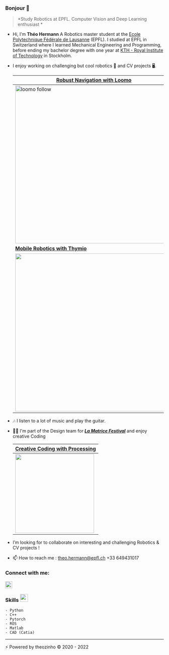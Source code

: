 
### Bonjour 👋

> *Study Robotics at EPFL. Computer Vision and Deep Learning enthusiast *

-   Hi, I’m **Théo Hermann**
    A Robotics master student at the [Ecole Polytechnique Fédérale de Lausanne](https://www.epfl.ch/fr/) (EPFL).
    I studied at EPFL in Switzerland where I learned Mechanical Engineering and Programming,
    before ending my bachelor degree with one year at [KTH - Royal Institute of Technology](https://www.kth.se/en) in Stockholm.

- I enjoy working on challenging but cool robotics 🤖 and CV projects 🖥️. 

  | [**Robust Navigation with Loomo**](https://github.com/theoh-io/Perception-Pipeline) | [**Robust and Real-Time Person Tracking**](https://github.com/theoh-io/Perception-Pipeline) |
  | ------------------------------------------------------------ | ------------------------------------------------------------ |
  | <img src="./gif/GIF1.gif" alt="loomo follow" width="500"/> | <img src="./gif/GIF2.gif" alt="Tracking" width="500"/> |
  | [**Mobile Robotics with Thymio**](https://github.com/theoh-io/EPFL_MobileRobotics_2021) |  [**Aerial Robotics with Crazyflie Drone** (Still Loading...)](https://github.com/theoh-io/Aerial-Robotics)|
  | <img src="./gif/thymio.gif" width="500"/>     | <img src="./gif/drone.gif" width="500"/>          |



- 🎶 I listen to a lot of music and play the guitar.

- 🧑‍🎨 I'm part of the Design team for [***La Matrice Festival***](https://lamatricefestival.ch/) and enjoy creative Coding 

  | [**Creative Coding with Processing**](https://github.com/theoh-io/Creative-Coding) |
  | ------------------------------------------------------------ |
  | <img src="./gif/Logo.gif" width="250"/> |

-   I’m looking for to collaborate on interesting and challenging Robotics & CV projects !

- 📫 How to reach me :
    theo.hermann@epfl.ch
    +33 649431017

### Connect with me:

[<img align="left" alt="theohermann| LinkedIn" width="22px" src="https://cdn.jsdelivr.net/npm/simple-icons@v3/icons/linkedin.svg" />](https://www.linkedin.com/in/th%C3%A9ohermann-epfl/)

<br />

### Skills <img src = "https://media2.giphy.com/media/QssGEmpkyEOhBCb7e1/giphy.gif?cid=ecf05e47a0n3gi1bfqntqmob8g9aid1oyj2wr3ds3mg700bl&rid=giphy.gif" width = 25px> 

    - Python
    - C++
    - Pytorch
    - ROS
    - Matlab
    - CAD (Catia)
  
  
------

⚡️ Powered by theozinho © 2020 - 2022
